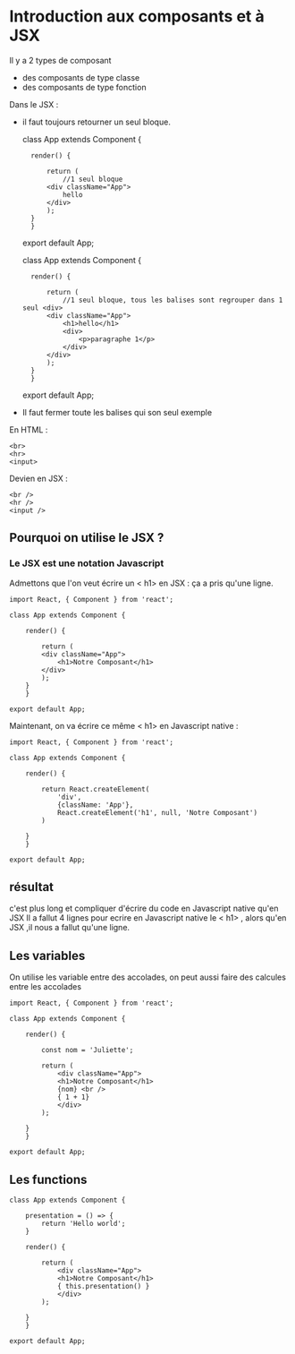 # Introduction aux composants et à JSX

Il y a 2 types de composant

- des composants de type classe
- des composants de type fonction

Dans le JSX :

- il faut toujours retourner un seul bloque.


    class App extends Component {

        render() {

            return (
                //1 seul bloque
            <div className="App">
                hello
            </div>
            );
        }
        }

    export default App;


    class App extends Component {

        render() {

            return (
                //1 seul bloque, tous les balises sont regrouper dans 1 seul <div>
            <div className="App">
                <h1>hello</h1>
                <div>
                    <p>paragraphe 1</p>
                </div>
            </div>
            );
        }
        }

    export default App;


- Il faut fermer toute les balises qui son seul exemple

En HTML :

    <br>
    <hr>
    <input>

Devien en JSX :

    <br />
    <hr />
    <input />


## Pourquoi on utilise le JSX ?    

### Le JSX est une notation Javascript

Admettons que l'on veut écrire un < h1> en JSX :
ça a pris qu'une ligne.

    import React, { Component } from 'react';

    class App extends Component {

        render() {

            return (
            <div className="App">
                <h1>Notre Composant</h1>
            </div>
            );
        }
        }

    export default App;


Maintenant, on va écrire ce même < h1> en Javascript native :

    import React, { Component } from 'react';

    class App extends Component {

        render() {

            return React.createElement(
                'div',
                {className: 'App'},
                React.createElement('h1', null, 'Notre Composant')
            )
            
        }
        }

    export default App;


## résultat

c'est plus long et compliquer d'écrire du code en Javascript native qu'en JSX
Il a fallut 4 lignes pour ecrire en Javascript native le < h1> , alors qu'en JSX ,il nous a fallut qu'une ligne.

## Les variables

On utilise les variable entre des accolades, on peut aussi faire des calcules entre les accolades

    import React, { Component } from 'react';

    class App extends Component {

        render() {

            const nom = 'Juliette';

            return (
                <div className="App">
                <h1>Notre Composant</h1>
                {nom} <br />
                { 1 + 1}
                </div>
            );
            
        }
        }

    export default App;

## Les functions 

    class App extends Component {

        presentation = () => {
            return 'Hello world';
        }

        render() {

            return (
                <div className="App">
                <h1>Notre Composant</h1>
                { this.presentation() }
                </div>
            );
            
        }
        }

    export default App;